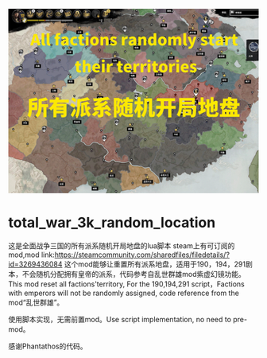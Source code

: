 ![random_location](random_location.png "random_location")
# total_war_3k_random_location
这是全面战争三国的所有派系随机开局地盘的lua脚本
steam上有可订阅的mod,mod link:https://steamcommunity.com/sharedfiles/filedetails/?id=3269436084
这个mod能够让重置所有派系地盘，适用于190，194，291剧本，不会随机分配拥有皇帝的派系，代码参考自乱世群雄mod紫虚幻镜功能。
This mod reset all factions'territory, For the 190,194,291 script，Factions with emperors will not be randomly assigned, code reference from the mod“乱世群雄”。

使用脚本实现，无需前置mod。Use script implementation, no need to pre-mod。

感谢Phantathos的代码。
